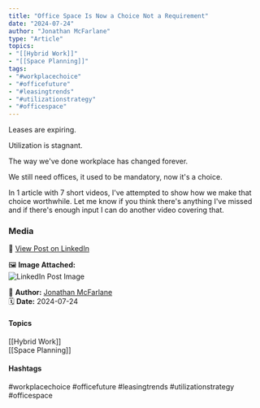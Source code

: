 ```yaml
---
title: "Office Space Is Now a Choice Not a Requirement"  
date: "2024-07-24"  
author: "Jonathan McFarlane"  
type: "Article"  
topics:  
- "[[Hybrid Work]]"  
- "[[Space Planning]]"    
tags:  
- "#workplacechoice"  
- "#officefuture"  
- "#leasingtrends"  
- "#utilizationstrategy"  
- "#officespace"  
---
```

Leases are expiring.

Utilization is stagnant.

The way we've done workplace has changed forever.

We still need offices, it used to be mandatory, now it's a choice.

In 1 article with 7 short videos, I've attempted to show how we make that choice worthwhile. Let me know if you think there's anything I've missed and if there's enough input I can do another video covering that.

### Media

🔗 [View Post on LinkedIn](https://www.linkedin.com/feed/update/urn:li:activity:7221714184718204928)  
  
🖼 **Image Attached:**  
![LinkedIn Post Image](https://media.licdn.com/dms/image/v2/D5612AQGAizBkIzG71Q/article-cover_image-shrink_423_752/article-cover_image-shrink_423_752/0/1721788431962?e=1747267200&v=beta&t=Y_y9l30uqz1RieDFpJGbEKPzQzWqWKujzmoL8VJBCL8)  
  
👤 **Author:** [Jonathan McFarlane](https://www.linkedin.com/in/jonathanmcfarlane/)  
🗓️ **Date:** 2024-07-24

#### Topics

[[Hybrid Work]]  
[[Space Planning]]  

#### Hashtags

#workplacechoice #officefuture #leasingtrends #utilizationstrategy #officespace